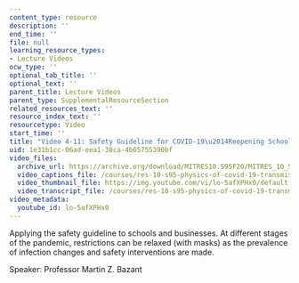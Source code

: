```yaml
---
content_type: resource
description: ''
end_time: ''
file: null
learning_resource_types:
- Lecture Videos
ocw_type: ''
optional_tab_title: ''
optional_text: ''
parent_title: Lecture Videos
parent_type: SupplementalResourceSection
related_resources_text: ''
resource_index_text: ''
resourcetype: Video
start_time: ''
title: "Video 4-11: Safety Guideline for COVID-19\u2014Reopening Schools or Businesses"
uid: 1e31b1cc-06ad-eea1-38ca-4b65755390bf
video_files:
  archive_url: https://archive.org/download/MITRES10.S95F20/MITRES_10_S95F20_0411_300k.mp4
  video_captions_file: /courses/res-10-s95-physics-of-covid-19-transmission-fall-2020/b1063db3336a55d7b61bb4e4b849bf12_lo-5afXPHx0.vtt
  video_thumbnail_file: https://img.youtube.com/vi/lo-5afXPHx0/default.jpg
  video_transcript_file: /courses/res-10-s95-physics-of-covid-19-transmission-fall-2020/7f87a811297f8ce4ab270acdd47f5865_lo-5afXPHx0.pdf
video_metadata:
  youtube_id: lo-5afXPHx0
---
```


Applying the safety guideline to schools and businesses. At different stages of the pandemic, restrictions can be relaxed (with masks) as the prevalence of infection changes and safety interventions are made.

Speaker: Professor Martin Z. Bazant



